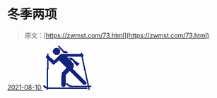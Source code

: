<!--yml
category: 未分类
date: 0001-01-01 00:00:00
--->

# 冬季两项

> 原文：[https://zwmst.com/73.html](https://zwmst.com/73.html)

   [ <time datetime="2021-08-10T16:48:05+08:00"> 2021-08-10 </time> ](https://zwmst.com/%e5%86%ac%e5%ad%a3%e4%b8%a4%e9%a1%b9)  [![](img/656906bbda81ca918afad7373e147cdb.png)](https://zwmst.com/wp-content/uploads/2021/08/1628585285-683a7bbd50f4b2c.png)